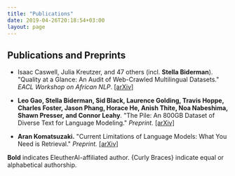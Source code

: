 ```yaml
---
title: "Publications"
date: 2019-04-26T20:18:54+03:00
layout: page
---
```


## Publications and Preprints

- Isaac Caswell, Julia Kreutzer, and 47 others (incl. **Stella Biderman**). "Quality at a Glance: An Audit of Web-Crawled Multilingual Datasets." _EACL Workshop on African NLP_. [[arXiv]](https://arxiv.org/abs/2103.12028)

- **Leo Gao, Stella Biderman, Sid Black, Laurence Golding, Travis Hoppe, Charles Foster, Jason Phang, Horace He, Anish Thite, Noa Nabeshima, Shawn Presser, and Connor Leahy**. "The Pile: An 800GB Dataset of Diverse Text for Language Modeling." _Preprint._ [[arXiv]](https://arxiv.org/abs/2101.00027)

- **Aran Komatsuzaki.** "Current Limitations of Language Models: What You Need is Retrieval." _Preprint._ [[arXiv]](https://arxiv.org/abs/2009.06857) 

**Bold** indicates EleutherAI-affiliated author. {Curly Braces} indicate equal or alphabetical authorship.